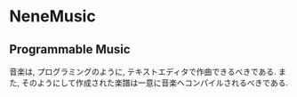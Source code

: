 # NeneMusic

## Programmable Music
音楽は, プログラミングのように, テキストエディタで作曲できるべきである. また, そのようにして作成された楽譜は一意に音楽へコンパイルされるべきである.
